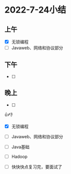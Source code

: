 # 2022-7-24小结

## 上午

- [x] 无锁编程
- [ ] Javaweb、网络和协议部分

## 下午

- [ ] 

## 晚上

- [ ] 





👍👎



- [x] 无锁编程
- [ ] Javaweb、网络和协议部分
- [ ] Java基础
- [ ] Hadoop
- [ ] 快快快点复习完，要面试了




